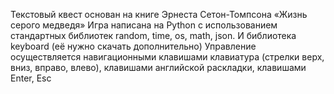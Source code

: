 Текстовый квест основан на книге Эрнеста Сетон-Томпсона «Жизнь серого медведя»
Игра написана на Python с использованием стандартных библиотек random, time, os, math, json. И библиотека keyboard (её нужно скачать дополнительно)
Управление осуществляется навигационными клавишами клавиатура (стрелки верх, вниз, вправо, влево), клавишами английской раскладки, клавишами Enter, Esc
